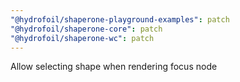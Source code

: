 ```yaml
---
"@hydrofoil/shaperone-playground-examples": patch
"@hydrofoil/shaperone-core": patch
"@hydrofoil/shaperone-wc": patch
---
```


Allow selecting shape when rendering focus node

